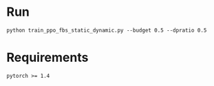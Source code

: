 # Run
```
python train_ppo_fbs_static_dynamic.py --budget 0.5 --dpratio 0.5
```
# Requirements
```
pytorch >= 1.4
```